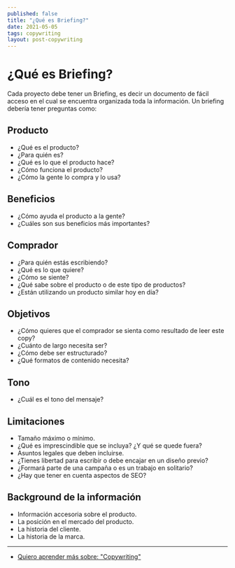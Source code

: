 ```yaml
---
published: false
title: "¿Qué es Briefing?"
date: 2021-05-05
tags: copywriting
layout: post-copywriting
---
```


# ¿Qué es Briefing?

Cada proyecto debe tener un Briefing, es decir un documento de fácil acceso en el cual se encuentra organizada toda la información. Un briefing debería tener preguntas como:

## Producto

- ¿Qué es el producto?
- ¿Para quién es?
- ¿Qué es lo que el producto hace?
- ¿Cómo funciona el producto?
- ¿Cómo la gente lo compra y lo usa?

## Beneficios

- ¿Cómo ayuda el producto a la gente?
- ¿Cuáles son sus beneficios más importantes?

## Comprador

- ¿Para quién estás escribiendo?
- ¿Qué es lo que quiere?
- ¿Cómo se siente?
- ¿Qué sabe sobre el producto o de este tipo de productos?
- ¿Están utilizando un producto similar hoy en día?

## Objetivos

- ¿Cómo quieres que el comprador se sienta como resultado de leer este copy?
- ¿Cuánto de largo necesita ser?
- ¿Cómo debe ser estructurado?
- ¿Qué formatos de contenido necesita?

## Tono

- ¿Cuál es el tono del mensaje?

## Limitaciones

- Tamaño máximo o mínimo.
- ¿Qué es imprescindible que se incluya? ¿Y qué se quede fuera?
- Asuntos legales que deben incluirse.
- ¿Tienes libertad para escribir o debe encajar en un diseño previo?
- ¿Formará parte de una campaña o es un trabajo en solitario?
- ¿Hay que tener en cuenta aspectos de SEO?

## Background de la información

- Información accesoria sobre el producto.
- La posición en el mercado del producto.
- La historia del cliente.
- La historia de la marca.

---

- [Quiero aprender más sobre: "Copywriting"](../00/copywriting)